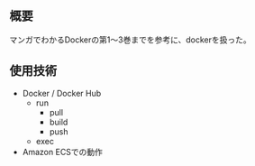 ## 概要
マンガでわかるDockerの第1〜3巻までを参考に、dockerを扱った。

## 使用技術
* Docker / Docker Hub
  * run
    * pull
    * build
    * push
  * exec
* Amazon ECSでの動作
